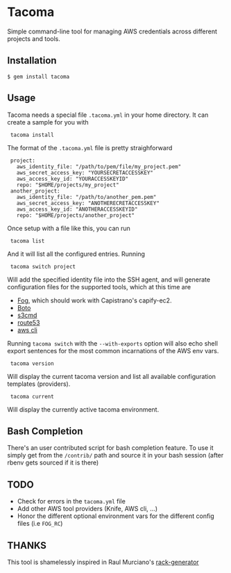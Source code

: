 # Tacoma

Simple command-line tool for managing AWS credentials across different projects and tools.

## Installation

    $ gem install tacoma

## Usage

Tacoma needs a special file `.tacoma.yml` in your home directory.  It can create a sample for you with

     tacoma install

The format of the `.tacoma.yml` file is pretty straighforward

     project:
       aws_identity_file: "/path/to/pem/file/my_project.pem"
       aws_secret_access_key: "YOURSECRETACCESSKEY"
       aws_access_key_id: "YOURACCESSKEYID"
       repo: "$HOME/projects/my_project"
	 another_project:
       aws_identity_file: "/path/to/another_pem.pem"
       aws_secret_access_key: "ANOTHERECRETACCESSKEY"
       aws_access_key_id: "ANOTHERACCESSKEYID"
       repo: "$HOME/projects/another_project"

Once setup with a file like this, you can run

     tacoma list

And it will list all the configured entries.  Running

     tacoma switch project

Will add the specified identity file into the SSH agent, and will generate configuration files for the supported tools, which at this time are

- [Fog](https://github.com/fog/fog), which should work with Capistrano's capify-ec2.
- [Boto](https://github.com/boto/boto)
- [s3cmd](https://github.com/s3tools/s3cmd)
- [route53](https://github.com/pcorliss/ruby_route_53)
- [aws cli](https://github.com/aws/aws-cli)

Running `tacoma switch` with the `--with-exports` option will also echo shell export sentences for the most common incarnations of the AWS env vars.

     tacoma version

Will display the current tacoma version and list all available configuration templates (providers).

     tacoma current
     
Will display the currently active tacoma environment.  

## Bash Completion

There's an user contributed script for bash completion feature. To use it simply get from the `/contrib/` path and source it in your bash session (after rbenv gets sourced if it is there)

## TODO

- Check for errors in the `tacoma.yml` file
- Add other AWS tool providers (Knife, AWS cli, ...)
- Honor the different optional environment vars for the different config files (i.e `FOG_RC`)


## THANKS

This tool is shamelessly inspired in Raul Murciano's [rack-generator](https://github.com/raul/rack-generator)
